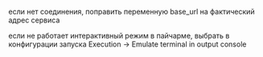 если нет соединения, поправить переменную base_url на фактический адрес сервиса

если не работает интерактивный режим в пайчарме, выбрать в конфигурации запуска Execution -> Emulate terminal in output console